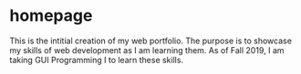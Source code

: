 # homepage

This is the intitial creation of my web portfolio. The purpose is to showcase my skills of
web development as I am learning them. As of Fall 2019, I am taking GUI Programming I to 
learn these skills. 